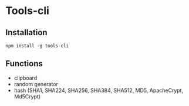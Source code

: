 # Tools-cli

## Installation

`npm install -g tools-cli`

## Functions

- clipboard
- random generator
- hash (SHA1, SHA224, SHA256, SHA384, SHA512, MD5, ApacheCrypt, Md5Crypt)

